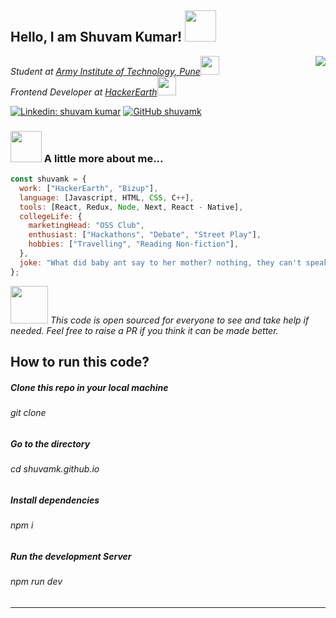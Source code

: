 <h2> Hello, I am Shuvam Kumar! <img src="https://media3.giphy.com/media/bcKmIWkUMCjVm/200.webp?cid=ecf05e47tdh0pjmuukvnwrjvjpoyqx9fcm7qbn4cckz58b9v&rid=200.webp&ct=g" width="50"></h2>
<img align='right' src="https://cdn3d.iconscout.com/3d/premium/thumb/man-working-from-home-2996961-2493518.png">
<p><em>Student at  <a href="https://www.aitpune.com/">Army Institute of Technology, Pune</a><img src="https://media3.giphy.com/media/MasfNVDb2lkeB44QIC/200w.webp?cid=ecf05e477qvdf4p55zqrxf4m732veo28wy8qh7dt8msyptl5&rid=200w.webp&ct=s" width="30"></br>Frontend Developer at <a href="http://hackerearth.com/">HackerEarth</a><img src="https://media0.giphy.com/media/f6hnhHkks8bk4jwjh3/200w.webp?cid=ecf05e47sx9e2k1ignzp5fboaz8x9s5rjqeor6r5jfkzoj3f&rid=200w.webp&ct=s" width="30"> 
</em></p>

[![Linkedin: shuvam kumar](https://img.shields.io/badge/-shuvamk-blue?style=flat-square&logo=Linkedin&logoColor=white&link=https://www.linkedin.com/in/shuvam-kumar-09512a168/)](https://www.linkedin.com/in/shuvam-kumar-09512a168/)
[![GitHub shuvamk](https://img.shields.io/github/followers/shuvamk?label=follow&style=social)](https://github.com/shuvamk)

### <img src="https://media0.giphy.com/media/h2MouomJFCpMfWVfUj/200w.webp?cid=ecf05e47v7lajkn42uinkr6qpti18zyelob62i9ydbsqv165&rid=200w.webp&ct=s" width="50"> A little more about me...

```javascript
const shuvamk = {
  work: ["HackerEarth", "Bizup"],
  language: [Javascript, HTML, CSS, C++],
  tools: [React, Redux, Node, Next, React - Native],
  collegeLife: {
    marketingHead: "OSS Club",
    enthusiast: ["Hackathons", "Debate", "Street Play"],
    hobbies: ["Travelling", "Reading Non-fiction"],
  },
  joke: "What did baby ant say to her mother? nothing, they can't speak",
};
```

<img src="https://media1.giphy.com/media/VxFrlqO1mVzmE/giphy.webp?cid=ecf05e47hsx6yhtarkahhmr1gl7zm2ojatkg998ljx66esc5&rid=giphy.webp&ct=s" width="60"> <em>This code is open sourced for everyone to see and take help if needed. Feel free to raise a PR if you think it can be made better.</em>

##

<h2>How to run this code?</h2>
<h5>Clone this repo in your local machine</h5>
<h6>git clone</h6>
<h5>Go to the directory</h5>
<h6>cd shuvamk.github.io</h6>
<h5>Install dependencies</h5>
<h6>npm i</h6>
<h5>Run the development Server</h5>
<h6>npm run dev</h6>

---
